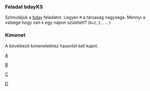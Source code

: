 ### Feladat bdayKS
Szimuláljuk a [bday](../../bday/doc/desc.pdf) feladatot. 
Legyen `M` a társaság nagysága. Mennyi a valsége hogy van `K` egy napon született? (`K=2,3,...`)

### Kimenet
A következő kimenetekhez hasonlót kell kapni. 

[A](abra6.png)

[B](abra7.png)

[C](abra8.png)

[D](abra9.png)

